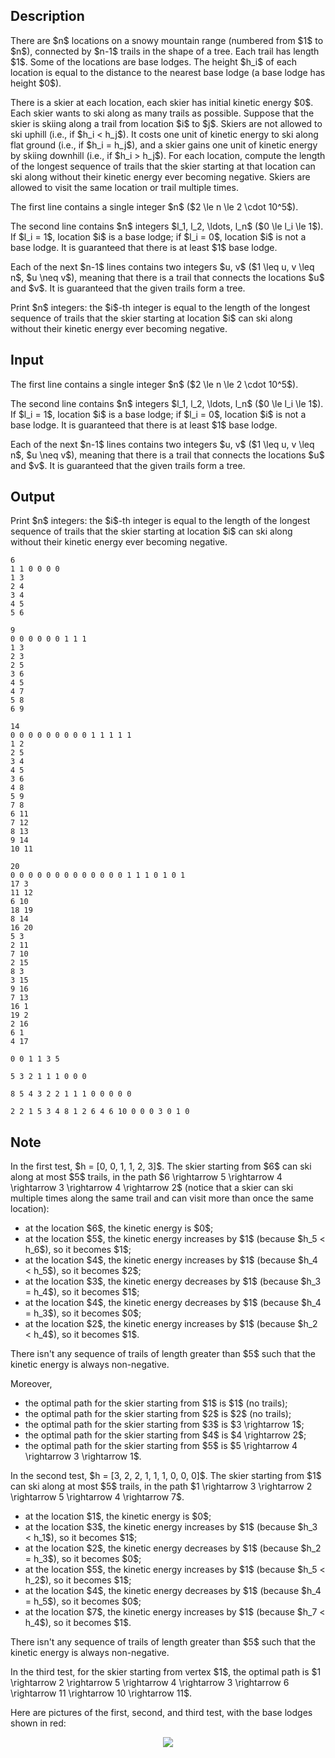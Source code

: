 ## Description

<div><p>There are $n$ locations on a snowy mountain range (numbered from $1$ to $n$), connected by $n-1$ trails in the shape of a tree. Each trail has length $1$. Some of the locations are base lodges. The height $h_i$ of each location is equal to the distance to the nearest base lodge (a base lodge has height $0$).</p><p>There is a skier at each location, each skier has initial kinetic energy $0$. Each skier wants to ski along as many trails as possible. Suppose that the skier is skiing along a trail from location $i$ to $j$. Skiers are not allowed to ski uphill (i.e., if $h_i &lt; h_j$). It costs one unit of kinetic energy to ski along flat ground (i.e., if $h_i = h_j$), and a skier gains one unit of kinetic energy by skiing downhill (i.e., if $h_i &gt; h_j$). For each location, compute the length of the longest sequence of trails that the skier starting at that location can ski along without their kinetic energy ever becoming negative. Skiers are allowed to visit the same location or trail multiple times.</p></div><div class="input-specification"><p>The first line contains a single integer $n$ ($2 \le n \le 2 \cdot 10^5$).</p><p>The second line contains $n$ integers $l_1, l_2, \ldots, l_n$ ($0 \le l_i \le 1$). If $l_i = 1$, location $i$ is a base lodge; if $l_i = 0$, location $i$ is not a base lodge. It is guaranteed that there is at least $1$ base lodge.</p><p>Each of the next $n-1$ lines contains two integers $u, v$ ($1 \leq u, v \leq n$, $u \neq v$), meaning that there is a trail that connects the locations $u$ and $v$. It is guaranteed that the given trails form a tree.</p></div><div class="output-specification"><p>Print $n$ integers: the $i$-th integer is equal to the length of the longest sequence of trails that the skier starting at location $i$ can ski along without their kinetic energy ever becoming negative.</p></div>

## Input

<p>The first line contains a single integer $n$ ($2 \le n \le 2 \cdot 10^5$).</p><p>The second line contains $n$ integers $l_1, l_2, \ldots, l_n$ ($0 \le l_i \le 1$). If $l_i = 1$, location $i$ is a base lodge; if $l_i = 0$, location $i$ is not a base lodge. It is guaranteed that there is at least $1$ base lodge.</p><p>Each of the next $n-1$ lines contains two integers $u, v$ ($1 \leq u, v \leq n$, $u \neq v$), meaning that there is a trail that connects the locations $u$ and $v$. It is guaranteed that the given trails form a tree.</p>

## Output

<p>Print $n$ integers: the $i$-th integer is equal to the length of the longest sequence of trails that the skier starting at location $i$ can ski along without their kinetic energy ever becoming negative.</p>





```input1
6
1 1 0 0 0 0
1 3
2 4
3 4
4 5
5 6
```




```input2
9
0 0 0 0 0 0 1 1 1
1 3
2 3
2 5
3 6
4 5
4 7
5 8
6 9
```




```input3
14
0 0 0 0 0 0 0 0 0 1 1 1 1 1
1 2
2 5
3 4
4 5
3 6
4 8
5 9
7 8
6 11
7 12
8 13
9 14
10 11
```




```input4
20
0 0 0 0 0 0 0 0 0 0 0 0 0 1 1 1 0 1 0 1
17 3
11 12
6 10
18 19
8 14
16 20
5 3
2 11
7 10
2 15
8 3
3 15
9 16
7 13
16 1
19 2
2 16
6 1
4 17
```




```output1
0 0 1 1 3 5
```




```output2
5 3 2 1 1 1 0 0 0
```




```output3
8 5 4 3 2 2 1 1 1 0 0 0 0 0
```




```output4
2 2 1 5 3 4 8 1 2 6 4 6 10 0 0 0 3 0 1 0
```



## Note

<p>In the first test, $h = [0, 0, 1, 1, 2, 3]$. The skier starting from $6$ can ski along at most $5$ trails, in the path $6 \rightarrow 5 \rightarrow 4 \rightarrow 3 \rightarrow 4 \rightarrow 2$ (notice that a skier can ski multiple times along the same trail and can visit more than once the same location): </p><ul> <li> at the location $6$, the kinetic energy is $0$; </li><li> at the location $5$, the kinetic energy increases by $1$ (because $h_5 &lt; h_6$), so it becomes $1$; </li><li> at the location $4$, the kinetic energy increases by $1$ (because $h_4 &lt; h_5$), so it becomes $2$; </li><li> at the location $3$, the kinetic energy decreases by $1$ (because $h_3 = h_4$), so it becomes $1$; </li><li> at the location $4$, the kinetic energy decreases by $1$ (because $h_4 = h_3$), so it becomes $0$; </li><li> at the location $2$, the kinetic energy increases by $1$ (because $h_2 &lt; h_4$), so it becomes $1$. </li></ul><p>There isn't any sequence of trails of length greater than $5$ such that the kinetic energy is always non-negative.</p><p>Moreover, </p><ul> <li> the optimal path for the skier starting from $1$ is $1$ (no trails); </li><li> the optimal path for the skier starting from $2$ is $2$ (no trails); </li><li> the optimal path for the skier starting from $3$ is $3 \rightarrow 1$; </li><li> the optimal path for the skier starting from $4$ is $4 \rightarrow 2$; </li><li> the optimal path for the skier starting from $5$ is $5 \rightarrow 4 \rightarrow 3 \rightarrow 1$. </li></ul><p>In the second test, $h = [3, 2, 2, 1, 1, 1, 0, 0, 0]$. The skier starting from $1$ can ski along at most $5$ trails, in the path $1 \rightarrow 3 \rightarrow 2 \rightarrow 5 \rightarrow 4 \rightarrow 7$. </p><ul> <li> at the location $1$, the kinetic energy is $0$; </li><li> at the location $3$, the kinetic energy increases by $1$ (because $h_3 &lt; h_1$), so it becomes $1$; </li><li> at the location $2$, the kinetic energy decreases by $1$ (because $h_2 = h_3$), so it becomes $0$; </li><li> at the location $5$, the kinetic energy increases by $1$ (because $h_5 &lt; h_2$), so it becomes $1$; </li><li> at the location $4$, the kinetic energy decreases by $1$ (because $h_4 = h_5$), so it becomes $0$; </li><li> at the location $7$, the kinetic energy increases by $1$ (because $h_7 &lt; h_4$), so it becomes $1$. </li></ul><p>There isn't any sequence of trails of length greater than $5$ such that the kinetic energy is always non-negative.</p><p>In the third test, for the skier starting from vertex $1$, the optimal path is $1 \rightarrow 2 \rightarrow 5 \rightarrow 4 \rightarrow 3 \rightarrow 6 \rightarrow 11 \rightarrow 10 \rightarrow 11$.</p><p>Here are pictures of the first, second, and third test, with the base lodges shown in red:</p><center> <img class="tex-graphics" src="file://t7WkqAhu.png" style="max-width: 100.0%;max-height: 100.0%;"> </center>
